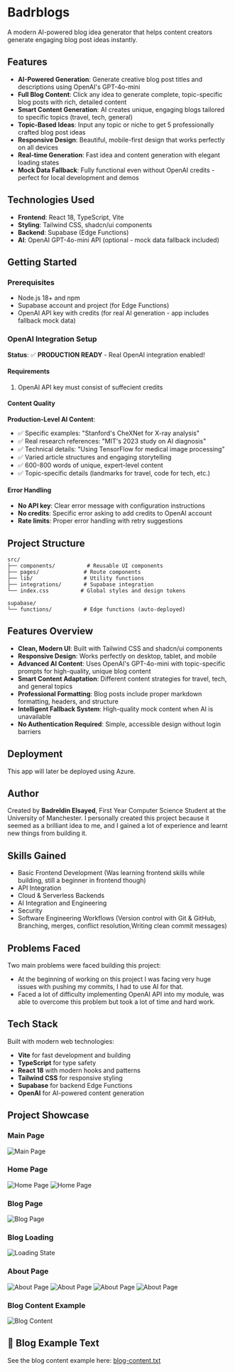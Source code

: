 # Badrblogs

A modern AI-powered blog idea generator that helps content creators generate engaging blog post ideas instantly.

## Features

- **AI-Powered Generation**: Generate creative blog post titles and descriptions using OpenAI's GPT-4o-mini
- **Full Blog Content**: Click any idea to generate complete, topic-specific blog posts with rich, detailed content
- **Smart Content Generation**: AI creates unique, engaging blogs tailored to specific topics (travel, tech, general)
- **Topic-Based Ideas**: Input any topic or niche to get 5 professionally crafted blog post ideas
- **Responsive Design**: Beautiful, mobile-first design that works perfectly on all devices
- **Real-time Generation**: Fast idea and content generation with elegant loading states
- **Mock Data Fallback**: Fully functional even without OpenAI credits - perfect for local development and demos

## Technologies Used

- **Frontend**: React 18, TypeScript, Vite
- **Styling**: Tailwind CSS, shadcn/ui components
- **Backend**: Supabase (Edge Functions)
- **AI**: OpenAI GPT-4o-mini API (optional - mock data fallback included)

## Getting Started

### Prerequisites

- Node.js 18+ and npm
- Supabase account and project (for Edge Functions)
- OpenAI API key with credits (for real AI generation - app includes fallback mock data)





### OpenAI Integration Setup

**Status**: ✅ **PRODUCTION READY** - Real OpenAI integration enabled!

#### Requirements
1. OpenAI API key must consist of suffecient credits 
#### Content Quality
**Production-Level AI Content**:
- ✅ Specific examples: "Stanford's CheXNet for X-ray analysis"
- ✅ Real research references: "MIT's 2023 study on AI diagnosis" 
- ✅ Technical details: "Using TensorFlow for medical image processing"
- ✅ Varied article structures and engaging storytelling
- ✅ 600-800 words of unique, expert-level content
- ✅ Topic-specific details (landmarks for travel, code for tech, etc.)

#### Error Handling
- **No API key**: Clear error message with configuration instructions
- **No credits**: Specific error asking to add credits to OpenAI account
- **Rate limits**: Proper error handling with retry suggestions

## Project Structure

```
src/
├── components/          # Reusable UI components
├── pages/              # Route components
├── lib/                # Utility functions
├── integrations/       # Supabase integration
└── index.css          # Global styles and design tokens

supabase/
└── functions/          # Edge functions (auto-deployed)
```

## Features Overview

- **Clean, Modern UI**: Built with Tailwind CSS and shadcn/ui components
- **Responsive Design**: Works perfectly on desktop, tablet, and mobile
- **Advanced AI Content**: Uses OpenAI's GPT-4o-mini with topic-specific prompts for high-quality, unique blog content
- **Smart Content Adaptation**: Different content strategies for travel, tech, and general topics
- **Professional Formatting**: Blog posts include proper markdown formatting, headers, and structure
- **Intelligent Fallback System**: High-quality mock content when AI is unavailable
- **No Authentication Required**: Simple, accessible design without login barriers

## Deployment

This app will later be deployed using Azure. 

## Author

Created by **Badreldin Elsayed**, First Year Computer Science Student at the University of Manchester. I personally created this project because it seemed as a brilliant idea to me, and I gained a lot of experience and learnt new things from building it. 

## Skills Gained 
- Basic Frontend Development (Was learning frontend skills while building, still a beginner in frontend though) 
- API Integration 
- Cloud & Serverless Backends
- AI Integration and Engineering 
- Security
- Software Engineering Workflows (Version control with Git & GitHub, Branching, merges, conflict resolution,Writing clean commit messages)

## Problems Faced
Two main problems were faced building this project:  
- At the beginning of working on this project I was facing very huge issues with pushing my commits, I had to use AI for that. 
- Faced a lot of difficulty implementing OpenAI API into my module, was able to overcome this problem but took a lot of time and hard work.  

## Tech Stack

Built with modern web technologies:
- **Vite** for fast development and building
- **TypeScript** for type safety
- **React 18** with modern hooks and patterns
- **Tailwind CSS** for responsive styling
- **Supabase** for backend Edge Functions
- **OpenAI** for AI-powered content generation


## Project Showcase 


### Main Page
![Main Page](screenshots/Main-page(1).png)

### Home Page
![Home Page](screenshots/Home-Page(2).png)
![Home Page](screenshots/Home-Page(3).png)

### Blog Page
![Blog Page](screenshots/Blog-page(1).png)

### Blog Loading
![Loading State](screenshots/Blog-page-loading.png)

### About Page
![About Page](screenshots/About-page(1).png)
![About Page](screenshots/About-page(2).png)
![About Page](screenshots/About-page(3).png)
![About Page](screenshots/About-page(4).png)



### Blog Content Example
![Blog Content](screenshots/blog-content-screenshot.png)

## 📄 Blog Example Text

See the blog content example here: [blog-content.txt](screenshots/blog-content.txt)


